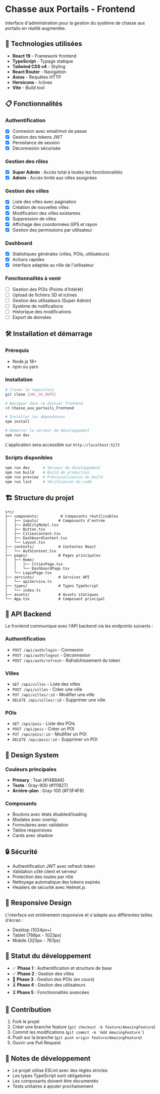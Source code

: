 # Chasse aux Portails - Frontend

Interface d'administration pour la gestion du système de chasse aux portails en réalité augmentée.

## 🚀 Technologies utilisées

- **React 19** - Framework frontend
- **TypeScript** - Typage statique
- **Tailwind CSS v4** - Styling
- **React Router** - Navigation
- **Axios** - Requêtes HTTP
- **Heroicons** - Icônes
- **Vite** - Build tool

## 📋 Fonctionnalités

### Authentification
- [x] Connexion avec email/mot de passe
- [x] Gestion des tokens JWT
- [x] Persistance de session
- [x] Déconnexion sécurisée

### Gestion des rôles
- [x] **Super Admin** : Accès total à toutes les fonctionnalités
- [x] **Admin** : Accès limité aux villes assignées

### Gestion des villes
- [x] Liste des villes avec pagination
- [x] Création de nouvelles villes
- [x] Modification des villes existantes
- [x] Suppression de villes
- [x] Affichage des coordonnées GPS et rayon
- [x] Gestion des permissions par utilisateur

### Dashboard
- [x] Statistiques générales (villes, POIs, utilisateurs)
- [x] Actions rapides
- [x] Interface adaptée au rôle de l'utilisateur

### Fonctionnalités à venir
- [ ] Gestion des POIs (Points d'Intérêt)
- [ ] Upload de fichiers 3D et icônes
- [ ] Gestion des utilisateurs (Super Admin)
- [ ] Système de notifications
- [ ] Historique des modifications
- [ ] Export de données

## 🛠️ Installation et démarrage

### Prérequis
- Node.js 18+ 
- npm ou yarn

### Installation
```bash
# Cloner le repository
git clone [URL_DU_REPO]

# Naviguer dans le dossier frontend
cd Chasse_aux_portails_Frontend

# Installer les dépendances
npm install

# Démarrer le serveur de développement
npm run dev
```

L'application sera accessible sur `http://localhost:5173`

### Scripts disponibles
```bash
npm run dev      # Serveur de développement
npm run build    # Build de production
npm run preview  # Prévisualisation du build
npm run lint     # Vérification du code
```

## 🏗️ Structure du projet

```
src/
├── components/          # Composants réutilisables
│   ├── inputs/         # Composants d'entrée
│   ├── AddCityModal.tsx
│   ├── Button.tsx
│   ├── CitiesContent.tsx
│   ├── DashboardContent.tsx
│   └── Layout.tsx
├── contexts/           # Contextes React
│   └── AuthContext.tsx
├── pages/              # Pages principales
│   ├── Home/
│   │   ├── CitiesPage.tsx
│   │   └── DashboardPage.tsx
│   └── LoginPage.tsx
├── services/           # Services API
│   └── apiService.ts
├── types/              # Types TypeScript
│   └── index.ts
├── assets/             # Assets statiques
└── App.tsx             # Composant principal
```

## 🔗 API Backend

Le frontend communique avec l'API backend via les endpoints suivants :

### Authentification
- `POST /api/auth/login` - Connexion
- `POST /api/auth/logout` - Déconnexion
- `POST /api/auth/refresh` - Rafraîchissement du token

### Villes
- `GET /api/villes` - Liste des villes
- `POST /api/villes` - Créer une ville
- `PUT /api/villes/:id` - Modifier une ville
- `DELETE /api/villes/:id` - Supprimer une ville

### POIs
- `GET /api/pois` - Liste des POIs
- `POST /api/pois` - Créer un POI
- `PUT /api/pois/:id` - Modifier un POI
- `DELETE /api/pois/:id` - Supprimer un POI

## 🎨 Design System

### Couleurs principales
- **Primary** : Teal (#14B8A6)
- **Texte** : Gray-900 (#111827)
- **Arrière-plan** : Gray-100 (#F3F4F6)

### Composants
- Boutons avec états disabled/loading
- Modales avec overlay
- Formulaires avec validation
- Tables responsives
- Cards avec shadow

## 🔒 Sécurité

- Authentification JWT avec refresh token
- Validation côté client et serveur
- Protection des routes par rôle
- Nettoyage automatique des tokens expirés
- Headers de sécurité avec Helmet.js

## 📱 Responsive Design

L'interface est entièrement responsive et s'adapte aux différentes tailles d'écran :
- Desktop (1024px+)
- Tablet (768px - 1023px)
- Mobile (320px - 767px)

## 🚧 Statut du développement

- ✅ **Phase 1** : Authentification et structure de base
- ✅ **Phase 2** : Gestion des villes
- 🚧 **Phase 3** : Gestion des POIs (en cours)
- ⏳ **Phase 4** : Gestion des utilisateurs
- ⏳ **Phase 5** : Fonctionnalités avancées

## 🤝 Contribution

1. Fork le projet
2. Créer une branche feature (`git checkout -b feature/AmazingFeature`)
3. Commit les modifications (`git commit -m 'Add AmazingFeature'`)
4. Push sur la branche (`git push origin feature/AmazingFeature`)
5. Ouvrir une Pull Request

## 📝 Notes de développement

- Le projet utilise ESLint avec des règles strictes
- Les types TypeScript sont obligatoires
- Les composants doivent être documentés
- Tests unitaires à ajouter prochainement
